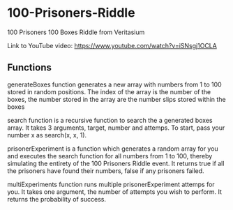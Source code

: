 # 100-Prisoners-Riddle
100 Prisoners 100 Boxes Riddle from Veritasium

Link to YouTube video:
https://www.youtube.com/watch?v=iSNsgj1OCLA

## Functions

generateBoxes function generates a new array with numbers from 1 to 100 stored in random positions. The index of the array is the number of the boxes, the number stored in the array are the number slips stored within the boxes

search function is a recursive function to search the a generated boxes array. It takes 3 arguments, target, number and attemps. To start, pass your number x as search(x, x, 1).

prisonerExperiment is a function which generates a random array for you and executes the search function for all numbers from 1 to 100, thereby simulating the entirety of the 100 Prisoners Riddle event. It returns true if all the prisoners have found their numbers, false if any prisoners failed.

multiExperiments function runs multiple prisonerExperiment attemps for you. It takes one argument, the number of attempts you wish to perform. It returns the probability of success.
